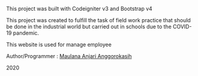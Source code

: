 <p>This project was built with Codeigniter v3 and Bootstrap v4</p>
<p>This project was created to fulfill the task of field work practice that should be done in the industrial world but carried out in schools due to the COVID-19 pandemic.</p>
<p>This website is used for manage employee</p>
<p>Author/Programmer : <a href="https://www.instagram.com/maulana_anjari/">Maulana Anjari Anggorokasih</a></p>
<p>2020</p>
